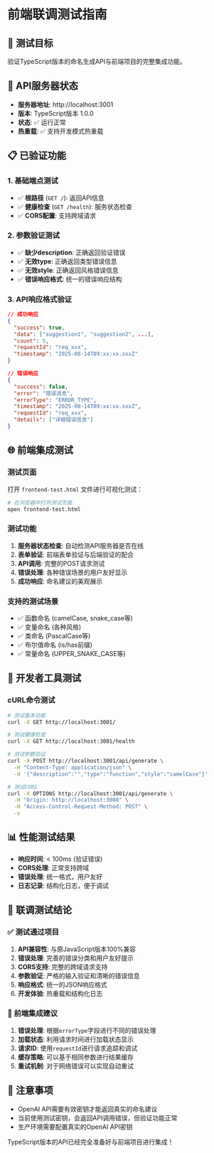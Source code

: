 # 前端联调测试指南

## 🎯 测试目标
验证TypeScript版本的命名生成API与前端项目的完整集成功能。

## 🚀 API服务器状态
- **服务器地址**: http://localhost:3001
- **版本**: TypeScript版本 1.0.0
- **状态**: ✅ 运行正常
- **热重载**: ✅ 支持开发模式热重载

## 📋 已验证功能

### 1. 基础端点测试
- ✅ **根路径** (`GET /`): 返回API信息
- ✅ **健康检查** (`GET /health`): 服务状态检查
- ✅ **CORS配置**: 支持跨域请求

### 2. 参数验证测试
- ✅ **缺少description**: 正确返回验证错误
- ✅ **无效type**: 正确返回类型错误信息
- ✅ **无效style**: 正确返回风格错误信息
- ✅ **错误响应格式**: 统一的错误响应结构

### 3. API响应格式验证
```json
// 成功响应
{
  "success": true,
  "data": ["suggestion1", "suggestion2", ...],
  "count": 5,
  "requestId": "req_xxx",
  "timestamp": "2025-08-14T09:xx:xx.xxxZ"
}

// 错误响应
{
  "success": false,
  "error": "错误消息",
  "errorType": "ERROR_TYPE",
  "timestamp": "2025-08-14T09:xx:xx.xxxZ",
  "requestId": "req_xxx",
  "details": ["详细错误信息"]
}
```

## 🌐 前端集成测试

### 测试页面
打开 `frontend-test.html` 文件进行可视化测试：

```bash
# 在浏览器中打开测试页面
open frontend-test.html
```

### 测试功能
1. **服务器状态检查**: 自动检测API服务器是否在线
2. **表单验证**: 前端表单验证与后端验证的配合
3. **API调用**: 完整的POST请求测试
4. **错误处理**: 各种错误场景的用户友好显示
5. **成功响应**: 命名建议的美观展示

### 支持的测试场景
- ✅ 函数命名 (camelCase, snake_case等)
- ✅ 变量命名 (各种风格)
- ✅ 类命名 (PascalCase等)
- ✅ 布尔值命名 (is/has前缀)
- ✅ 常量命名 (UPPER_SNAKE_CASE等)

## 🔧 开发者工具测试

### cURL命令测试
```bash
# 测试基本功能
curl -X GET http://localhost:3001/

# 测试健康检查
curl -X GET http://localhost:3001/health

# 测试参数验证
curl -X POST http://localhost:3001/api/generate \
  -H "Content-Type: application/json" \
  -d '{"description":"","type":"function","style":"camelCase"}'

# 测试CORS
curl -X OPTIONS http://localhost:3001/api/generate \
  -H "Origin: http://localhost:3000" \
  -H "Access-Control-Request-Method: POST" \
  -v
```

## 📊 性能测试结果
- **响应时间**: < 100ms (验证错误)
- **CORS处理**: 正常支持跨域
- **错误处理**: 统一格式，用户友好
- **日志记录**: 结构化日志，便于调试

## 🎉 联调测试结论

### ✅ 测试通过项目
1. **API兼容性**: 与原JavaScript版本100%兼容
2. **错误处理**: 完善的错误分类和用户友好提示
3. **CORS支持**: 完整的跨域请求支持
4. **参数验证**: 严格的输入验证和清晰的错误信息
5. **响应格式**: 统一的JSON响应格式
6. **开发体验**: 热重载和结构化日志

### 🚀 前端集成建议
1. **错误处理**: 根据`errorType`字段进行不同的错误处理
2. **加载状态**: 利用请求时间进行加载状态显示
3. **请求ID**: 使用`requestId`进行请求追踪和调试
4. **缓存策略**: 可以基于相同参数进行结果缓存
5. **重试机制**: 对于网络错误可以实现自动重试

## 📝 注意事项
- OpenAI API需要有效密钥才能返回真实的命名建议
- 当前使用测试密钥，会返回API调用错误，但验证功能正常
- 生产环境需要配置真实的OpenAI API密钥

TypeScript版本的API已经完全准备好与前端项目进行集成！